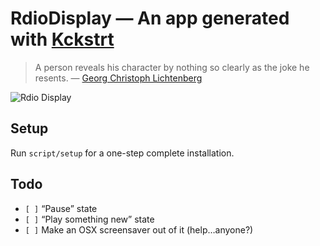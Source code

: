 # RdioDisplay — An app generated with [Kckstrt][]

> A person reveals his character by nothing so clearly as the joke he resents. — [Georg Christoph Lichtenberg][GCL]

![Rdio Display](https://s3.amazonaws.com/etiennelem/rdio-display.png)

## Setup
Run `script/setup` for a one-step complete installation.

## Todo
- `[ ]` “Pause” state
- `[ ]` “Play something new” state
- `[ ]` Make an OSX screensaver out of it (help…anyone?)

[Kckstrt]: https://github.com/heliom/kckstrt
[GCL]: http://www.quotationspage.com/random.php3
